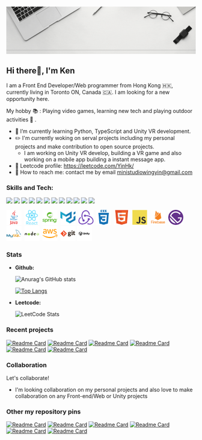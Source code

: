 ![banner.gif](./banner.gif)
## Hi there👋, I'm Ken

I am a Front End Developer/Web programmer from Hong Kong :hong_kong:, currently living in Toronto ON, Canada :canada:. I am looking for a new opportunity here. 

My hobby :books: : Playing video games, learning new tech and playing outdoor activities :bicyclist: .

- :robot: I’m currently learning Python, TypeScript and Unity VR development.
- :pencil2: I'm currently woking on serval projects including my personal projects and make contribution to open source projects.
   -  I am working on Unity VR develop, building a VR game and also working on a mobile app building a instant message app.
- :abacus: Leetcode profile: https://leetcode.com/YinHk/
- :notebook: How to reach me: contact me by email ministudiowingyin@gmail.com



### Skills and Tech:

[<img src="https://camo.githubusercontent.com/06642681952b3a45b8b88c66876d7fbcf5fb57d46ae92c5033ed52df1de0ee05/68747470733a2f2f696d672e736869656c64732e696f2f62616467652f2d52656163742d3631444246423f7374796c653d666c61742d737175617265266c6162656c436f6c6f723d626c61636b266c6f676f3d7265616374266c6f676f436f6c6f723d363144424642">](<LINK>)
[<img src="https://camo.githubusercontent.com/3bd60b50ab71896ff3bd26b07f8be771e027b596313599d19fd9634f47478325/68747470733a2f2f696d672e736869656c64732e696f2f62616467652f2d52656475782d3736344142433f7374796c653d666c61742d737175617265266c6162656c436f6c6f723d626c61636b266c6f676f3d7265647578266c6f676f436f6c6f723d373634414243">](<LINK>)
[<img src="https://camo.githubusercontent.com/e2e06c41aea67ca588ec6d95d21b5790ebf19cf90abfec7033f4432e8d7af768/68747470733a2f2f696d672e736869656c64732e696f2f62616467652f2d4a6176615363726970742d4637444631453f7374796c653d666c61742d737175617265266c6162656c436f6c6f723d626c61636b266c6f676f3d6a617661736372697074266c6f676f436f6c6f723d463744463145">](<LINK>)
[<img src="https://camo.githubusercontent.com/b2e62bf246467058028b3b39bb34975f21209476bbf9c9f98d852fa41f9e28e4/68747470733a2f2f696d672e736869656c64732e696f2f6769746875622f6c616e6775616765732f746f702f6d726a6f6e6f312f6a6f692d746f2d74797065736372697074">](<LINK>)
[<img src="https://camo.githubusercontent.com/e17e119d8c9bb34ac9710be65d35d52a7e04cc260476760305525204df5f34b0/68747470733a2f2f696d672e736869656c64732e696f2f62616467652f2d4a6176612d3030373339363f7374796c653d666c61742d737175617265266c6f676f3d6a617661">](<LINK>)
[<img src="https://camo.githubusercontent.com/94ff02855e2f08cf512f3dc410132ceb8f330d531df8960afc23ae26ce1b34f9/68747470733a2f2f696d672e736869656c64732e696f2f62616467652f2d4e6f64652e6a732d3333393933333f7374796c653d666c61742d737175617265266c6162656c436f6c6f723d626c61636b266c6f676f3d6e6f64652e6a73266c6f676f436f6c6f723d333339393333">](<LINK>)
[<img src="https://camo.githubusercontent.com/16df29976ff9a57a68e83c948e3e678f2848d9951a60ccd34de0ca550187abe4/68747470733a2f2f696d672e736869656c64732e696f2f62616467652f2d457870726573732d3030303030303f7374796c653d666c61742d737175617265266c6162656c436f6c6f723d626c61636b266c6f676f3d65787072657373266c6f676f436f6c6f723d666666">](<LINK>)
[<img src="https://camo.githubusercontent.com/3ffdbace1ab2664cc5367cb367f2f33bd210fa2e521869d21b71639c4cd443c9/68747470733a2f2f696d672e736869656c64732e696f2f62616467652f2d4d6f6e676f44422d3437413234383f7374796c653d666c61742d737175617265266c6162656c436f6c6f723d626c61636b266c6f676f3d6d6f6e676f6462266c6f676f436f6c6f723d343741323438">](<LINK>)
[<img src="https://camo.githubusercontent.com/3614626bf9610470aa38d183ab54cb772caaf690c1c0bbdca9a43e4a4c8bb6b3/68747470733a2f2f696d672e736869656c64732e696f2f62616467652f432532332532302d2532333233393132302e7376673f6c6f676f3d632d7368617270266c6f676f436f6c6f723d7768697465">](<LINK>)
[<img src="https://camo.githubusercontent.com/ed90db8fb9150b2696df2605f770e84ca23766f3dd98263e23e4f85263e1e402/68747470733a2f2f696d672e736869656c64732e696f2f62616467652f2d556e6974792d3035303530353f7374796c653d666c61742d737175617265266c6f676f3d556e697479266c6f676f436f6c6f723d7768697465">](<LINK>)
[<img src="https://camo.githubusercontent.com/4e4f2f532755842fc9a89201da63437055929a6c5356d4ebc560c9e0f38ca007/68747470733a2f2f696d672e736869656c64732e696f2f62616467652f4c6962726172792d52656475782d696e666f726d6174696f6e616c3f7374796c653d666c6174266c6f676f3d7265647578266c6f676f436f6c6f723d776869746526636f6c6f723d666663666432">](<LINK>)
[<img src="https://camo.githubusercontent.com/00c5b1a632c599baf653a5b6e8b6c4a711e3f0612c1be56883f74ed1d0e5a3ac/68747470733a2f2f696d672e736869656c64732e696f2f62616467652f4c6962726172792d4e6578742e6a732d696e666f726d6174696f6e616c3f7374796c653d666c6174266c6f676f3d6e6578742e6a73266c6f676f436f6c6f723d776869746526636f6c6f723d666663666432">](<LINK>)

<div>
  <img src="https://github.com/devicons/devicon/blob/master/icons/java/java-original-wordmark.svg" title="Java" alt="Java" width="40" height="40"/>&nbsp;
  <img src="https://github.com/devicons/devicon/blob/master/icons/react/react-original-wordmark.svg" title="React" alt="React" width="40" height="40"/>&nbsp;
  <img src="https://github.com/devicons/devicon/blob/master/icons/spring/spring-original-wordmark.svg" title="Spring" alt="Spring" width="40" height="40"/>&nbsp;
  <img src="https://github.com/devicons/devicon/blob/master/icons/materialui/materialui-original.svg" title="Material UI" alt="Material UI" width="40" height="40"/>&nbsp;
  <img src="https://github.com/devicons/devicon/blob/master/icons/redux/redux-original.svg" title="Redux" alt="Redux " width="40" height="40"/>&nbsp;
  <img src="https://github.com/devicons/devicon/blob/master/icons/css3/css3-plain-wordmark.svg"  title="CSS3" alt="CSS" width="40" height="40"/>&nbsp;
  <img src="https://github.com/devicons/devicon/blob/master/icons/html5/html5-original.svg" title="HTML5" alt="HTML" width="40" height="40"/>&nbsp;
  <img src="https://github.com/devicons/devicon/blob/master/icons/javascript/javascript-original.svg" title="JavaScript" alt="JavaScript" width="40" height="40"/>&nbsp;
  <img src="https://github.com/devicons/devicon/blob/master/icons/firebase/firebase-plain-wordmark.svg" title="Firebase" alt="Firebase" width="40" height="40"/>&nbsp;
  <img src="https://github.com/devicons/devicon/blob/master/icons/gatsby/gatsby-original.svg" title="Gatsby"  alt="Gatsby" width="40" height="40"/>&nbsp;
  <img src="https://github.com/devicons/devicon/blob/master/icons/mysql/mysql-original-wordmark.svg" title="MySQL"  alt="MySQL" width="40" height="40"/>&nbsp;
  <img src="https://github.com/devicons/devicon/blob/master/icons/nodejs/nodejs-original-wordmark.svg" title="NodeJS" alt="NodeJS" width="40" height="40"/>&nbsp;
  <img src="https://github.com/devicons/devicon/blob/master/icons/amazonwebservices/amazonwebservices-plain-wordmark.svg" title="AWS" alt="AWS" width="40" height="40"/>&nbsp;
  <img src="https://github.com/devicons/devicon/blob/master/icons/git/git-original-wordmark.svg" title="Git" **alt="Git" width="40" height="40"/>
  <img src="https://github.com/devicons/devicon/blob/master/icons/unity/unity-original-wordmark.svg" title="Firebase" alt="Firebase" width="40" height="40"/>&nbsp;
</div>

### Stats
- **Github:**

   ![Anurag's GitHub stats](https://github-readme-stats.vercel.app/api?username=YinHk&show_icons=true&theme=highcontrast&count_private=true) 

   [![Top Langs](https://github-readme-stats.vercel.app/api/top-langs/?username=YinHk&layout=compact&langs_count=8)](https://github.com/anuraghazra/github-readme-stats)
   
- **Leetcode:**

   ![LeetCode Stats](https://leetcode.card.workers.dev/YinHk?theme=wtf&font=baloo&extension=activity&border=1)

### Recent projects

   [![Readme Card](https://github-readme-stats.vercel.app/api/pin/?username=YinHk&repo=util-eventemitter)](https://www.npmjs.com/package/util-eventemitter)
   [![Readme Card](https://github-readme-stats.vercel.app/api/pin/?username=It-dogs&repo=spodify)](https://github.com/It-dogs/spodify)
   [![Readme Card](https://github-readme-stats.vercel.app/api/pin/?username=YinHk-myProject&repo=geolocator-3d-app)](https://github.com/YinHk-myProject/geolocator-3d-app)
   [![Readme Card](https://github-readme-stats.vercel.app/api/pin/?username=YinHk-myProject&repo=currency-exchange-app)](https://github.com/YinHk-myProject/currency-exchange-app)
   [![Readme Card](https://github-readme-stats.vercel.app/api/pin/?username=YinHk-myProject&repo=easy-translator-app)](https://github.com/YinHk-myProject/easy-translator-app)
   [![Readme Card](https://github-readme-stats.vercel.app/api/pin/?username=YinHk&repo=messaging-backend-nodejs)](https://github.com/YinHk/messaging-backend-nodejs)
### Collaboration
Let's collaborate!
- I'm looking collaboration on my personal projects and also love to make collaboration on any Front-end/Web or Unity projects

### Other my repository pins
[![Readme Card](https://github-readme-stats.vercel.app/api/pin/?username=YinHk&repo=MyUnity_PaperJump)](https://github.com/YinHk-myProject/MyUnity_PaperJump)
[![Readme Card](https://github-readme-stats.vercel.app/api/pin/?username=YinHk-Notes&repo=javascript-cheatsheet-and-note)](https://github.com/YinHk-Notes/javascript-cheatsheet-and-note)
[![Readme Card](https://github-readme-stats.vercel.app/api/pin/?username=YinHk-myProgram&repo=my-leetcode-solution)](https://github.com/YinHk-myProgram/my-leetcode-solution)
[![Readme Card](https://github-readme-stats.vercel.app/api/pin/?username=YinHk-myProgram&repo=algorithm)](https://github.com/YinHk-myProgram/algorithm)
[![Readme Card](https://github-readme-stats.vercel.app/api/pin/?username=YinHk-Notes&repo=Reactjs-notes-and-cheatsheet)](https://github.com/YinHk-Notes/Reactjs-notes-and-cheatsheet)
[![Readme Card](https://github-readme-stats.vercel.app/api/pin/?username=YinHk-Notes&repo=Redux)](https://github.com/YinHk-Notes/Redux)

